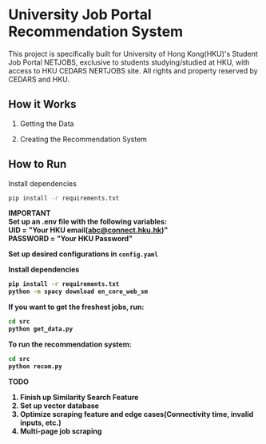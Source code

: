# University Job Portal Recommendation System
This project is specifically built for University of Hong Kong(HKU)'s Student Job Portal NETJOBS, exclusive to students studying/studied at HKU, with access to HKU CEDARS NERTJOBS site. All rights and property reserved by CEDARS and HKU.

## How it Works

1. Getting the Data

2. Creating the Recommendation System

## How to Run
Install dependencies
```bash
pip install -r requirements.txt
```
<strong>IMPORTANT<strong>  
Set up an .env file with the following variables:  
UID = "Your HKU email(abc@connect.hku.hk)"  
PASSWORD = "Your HKU Password"  

Set up desired configurations in ```config.yaml```  

Install dependencies
```bash
pip install -r requirements.txt
python -m spacy download en_core_web_sm
```


If you want to get the freshest jobs, run:
```bash
cd src
python get_data.py 
```

To run the recommendation system:
```bash
cd src
python recom.py
```

TODO
1. Finish up Similarity Search Feature
2. Set up vector database
3. Optimize scraping feature and edge cases(Connectivity time, invalid inputs, etc.)
4. Multi-page job scraping
